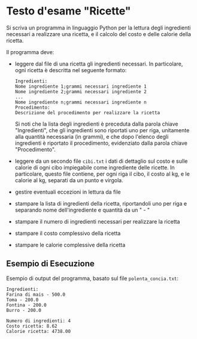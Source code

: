 # Testo d'esame "Ricette"

Si scriva un programma in linguaggio Python per la lettura degli ingredienti necessari a realizzare una ricetta, e il
calcolo del costo e delle calorie della ricetta.

Il programma deve:

- leggere dal file di una ricetta gli ingredienti necessari. In particolare, ogni ricetta è descritta nel seguente
  formato:

  ```
  Ingredienti:
  Nome ingrediente 1;grammi necessari ingrediente 1
  Nome ingrediente 2;grammi necessari ingrediente 2
  ...
  Nome ingrediente n;grammi necessari ingrediente n
  Procedimento:
  Descrizione del procedimento per realizzare la ricetta
  ```

  Si noti che la lista degli ingredienti è preceduta dalla parola chiave "Ingredienti", che gli ingredienti sono
  riportati uno per riga, unitamente alla quantità necessaria (in grammi), e che dopo l'elenco degli ingredienti è
  riportato il procedimento, evidenziato dalla parola chiave "Procedimento".

- leggere da un secondo file `cibi.txt` i dati di dettaglio sul costo e sulle calorie di ogni cibo impiegabile come
  ingrediente delle ricette. In particolare, questo file contiene, per ogni riga il cibo, il costo al kg, e le calorie
  al kg, separati da un punto e virgola.
- gestire eventuali eccezioni in lettura da file
- stampare la lista di ingredienti della ricetta, riportandoli uno per riga e separando nome dell'ingrediente e quantità
  da un " - "
- stampare il numero di ingredienti necessari per realizzare la ricetta
- stampare il costo complessivo della ricetta
- stampare le calorie complessive della ricetta

## Esempio di Esecuzione

Esempio di output del programma, basato sul file `polenta_concia.txt`:

```
Ingredienti: 
Farina di mais - 500.0
Toma - 200.0
Fontina - 200.0
Burro - 200.0

Numero di ingredienti: 4
Costo ricetta: 8.62
Calorie ricetta: 4738.00
```
